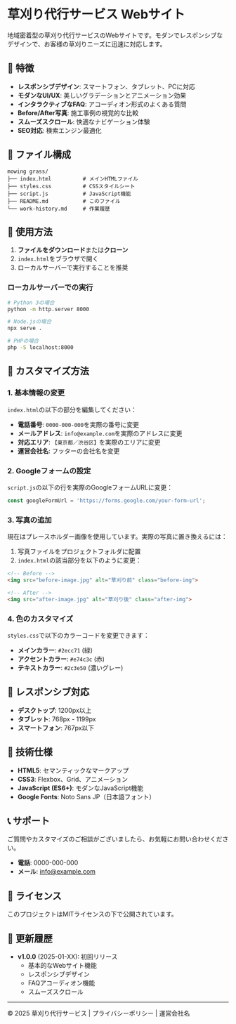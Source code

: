 # 草刈り代行サービス Webサイト

地域密着型の草刈り代行サービスのWebサイトです。モダンでレスポンシブなデザインで、お客様の草刈りニーズに迅速に対応します。

## 🌿 特徴

- **レスポンシブデザイン**: スマートフォン、タブレット、PCに対応
- **モダンなUI/UX**: 美しいグラデーションとアニメーション効果
- **インタラクティブなFAQ**: アコーディオン形式のよくある質問
- **Before/After写真**: 施工事例の視覚的な比較
- **スムーズスクロール**: 快適なナビゲーション体験
- **SEO対応**: 検索エンジン最適化

## 📁 ファイル構成

```
mowing grass/
├── index.html          # メインHTMLファイル
├── styles.css          # CSSスタイルシート
├── script.js           # JavaScript機能
├── README.md           # このファイル
└── work-history.md     # 作業履歴
```

## 🚀 使用方法

1. **ファイルをダウンロード**または**クローン**
2. `index.html`をブラウザで開く
3. ローカルサーバーで実行することを推奨

### ローカルサーバーでの実行

```bash
# Python 3の場合
python -m http.server 8000

# Node.jsの場合
npx serve .

# PHPの場合
php -S localhost:8000
```

## 🎨 カスタマイズ方法

### 1. 基本情報の変更

`index.html`の以下の部分を編集してください：

- **電話番号**: `0000-000-000`を実際の番号に変更
- **メールアドレス**: `info@example.com`を実際のアドレスに変更
- **対応エリア**: `【東京都／渋谷区】`を実際のエリアに変更
- **運営会社名**: フッターの会社名を変更

### 2. Googleフォームの設定

`script.js`の以下の行を実際のGoogleフォームURLに変更：

```javascript
const googleFormUrl = 'https://forms.google.com/your-form-url';
```

### 3. 写真の追加

現在はプレースホルダー画像を使用しています。実際の写真に置き換えるには：

1. 写真ファイルをプロジェクトフォルダに配置
2. `index.html`の該当部分を以下のように変更：

```html
<!-- Before -->
<img src="before-image.jpg" alt="草刈り前" class="before-img">

<!-- After -->
<img src="after-image.jpg" alt="草刈り後" class="after-img">
```

### 4. 色のカスタマイズ

`styles.css`で以下のカラーコードを変更できます：

- **メインカラー**: `#2ecc71` (緑)
- **アクセントカラー**: `#e74c3c` (赤)
- **テキストカラー**: `#2c3e50` (濃いグレー)

## 📱 レスポンシブ対応

- **デスクトップ**: 1200px以上
- **タブレット**: 768px - 1199px
- **スマートフォン**: 767px以下

## 🔧 技術仕様

- **HTML5**: セマンティックなマークアップ
- **CSS3**: Flexbox、Grid、アニメーション
- **JavaScript (ES6+)**: モダンなJavaScript機能
- **Google Fonts**: Noto Sans JP（日本語フォント）

## 📞 サポート

ご質問やカスタマイズのご相談がございましたら、お気軽にお問い合わせください。

- **電話**: 0000-000-000
- **メール**: info@example.com

## 📄 ライセンス

このプロジェクトはMITライセンスの下で公開されています。

## 🔄 更新履歴

- **v1.0.0** (2025-01-XX): 初回リリース
  - 基本的なWebサイト機能
  - レスポンシブデザイン
  - FAQアコーディオン機能
  - スムーズスクロール

---

© 2025 草刈り代行サービス | プライバシーポリシー | 運営会社名